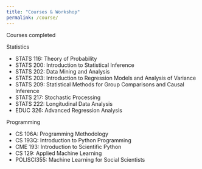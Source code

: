 ```yaml
---
title: "Courses & Workshop"
permalink: /course/
---
```

Courses completed

Statistics
- STATS 116: Theory of Probability
- STATS 200: Introduction to Statistical Inference
- STATS 202: Data Mining and Analysis
- STATS 203: Introduction to Regression Models and Analysis of Variance
- STATS 209: Statistical Methods for Group Comparisons and Causal Inference
- STATS 217: Stochastic Processing
- STATS 222: Longitudinal Data Analysis
- EDUC 326: Advanced Regression Analysis

Programming
- CS 106A: Programming Methodology
- CS 193Q: Introduction to Python Programming
- CME 193: Introduction to Scientific Python
- CS 129: Applied Machine Learning
- POLISCI355: Machine Learning for Social Scientists
